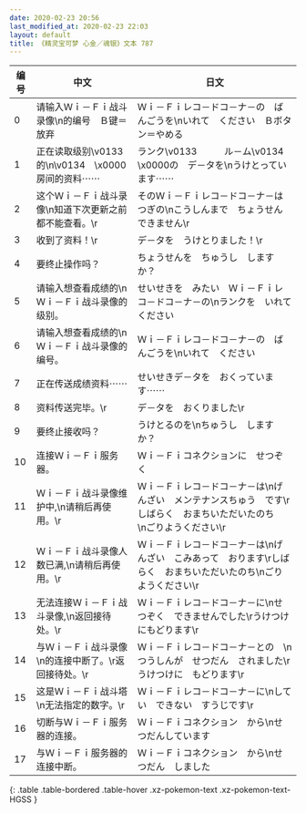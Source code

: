 ```yaml
---
date: 2020-02-23 20:56
last_modified_at: 2020-02-23 22:03
layout: default
title: 《精灵宝可梦 心金／魂银》文本 787
---
```

| 编号 | 中文 | 日文 |
| ---- | ---- | ---- |
| 0 | 请输入Ｗｉ－Ｆｉ战斗录像\n的编号　Ｂ键＝放弃 | Ｗｉ－Ｆｉレコ－ドコ－ナ－の　ばんごうを\nいれて　ください　Ｂボタン＝やめる |
| 1 | 正在读取级别\v0133　　的\n\v0134　\x0000房间的资料⋯⋯ | ランク\v0133　　　ル－ム\v0134　\x0000の　デ－タを\nうけとっています⋯⋯ |
| 2 | 这个Ｗｉ－Ｆｉ战斗录像\n知道下次更新之前都不能查看。\r | そのＷｉ－Ｆｉレコ－ドコ－ナ－は　つぎの\nこうしんまで　ちょうせん　できません\r |
| 3 | 收到了资料！\r | デ－タを　うけとりました！\r |
| 4 | 要终止操作吗？ | ちょうせんを　ちゅうし　しますか？ |
| 5 | 请输入想查看成绩的\nＷｉ－Ｆｉ战斗录像的级别。 | せいせきを　みたい　Ｗｉ－Ｆｉレコ－ドコ－ナ－の\nランクを　いれて　ください |
| 6 | 请输入想查看成绩的\nＷｉ－Ｆｉ战斗录像的编号。 | Ｗｉ－Ｆｉレコ－ドコ－ナ－の　ばんごうを\nいれて　ください |
| 7 | 正在传送成绩资料⋯⋯ | せいせきデ－タを　おくっています⋯⋯ |
| 8 | 资料传送完毕。\r | デ－タを　おくりました\r |
| 9 | 要终止接收吗？ | うけとるのを\nちゅうし　しますか？ |
| 10 | 连接Ｗｉ－Ｆｉ服务器。 | Ｗｉ－Ｆｉコネクションに　せつぞく |
| 11 | Ｗｉ－Ｆｉ战斗录像维护中,\n请稍后再使用。\r | Ｗｉ－Ｆｉレコ－ドコ－ナ－は\nげんざい　メンテナンスちゅう　です\rしばらく　おまちいただいたのち　\nごりようください\r |
| 12 | Ｗｉ－Ｆｉ战斗录像人数已满,\n请稍后再使用。\r | Ｗｉ－Ｆｉレコ－ドコ－ナ－は\nげんざい　こみあって　おります\rしばらく　おまちいただいたのち\nごりようください\r |
| 13 | 无法连接Ｗｉ－Ｆｉ战斗录像,\n返回接待处。\r | Ｗｉ－Ｆｉレコ－ドコ－ナ－に\nせつぞく　できませんでした\rうけつけにもどります\r |
| 14 | 与Ｗｉ－Ｆｉ战斗录像\n的连接中断了。\r返回接待处。\r | Ｗｉ－Ｆｉレコ－ドコ－ナ－との　\nつうしんが　せつだん　されました\rうけつけに　もどります\r |
| 15 | 这是Ｗｉ－Ｆｉ战斗塔\n无法指定的数字。\r | Ｗｉ－Ｆｉレコ－ドコ－ナ－に\nしてい　できない　すうじです\r |
| 16 | 切断与Ｗｉ－Ｆｉ服务器的连接。 | Ｗｉ－Ｆｉコネクション　から\nせつだんしています |
| 17 | 与Ｗｉ－Ｆｉ服务器的连接中断。 | Ｗｉ－Ｆｉコネクション　から\nせつだん　しました |
{: .table .table-bordered .table-hover .xz-pokemon-text .xz-pokemon-text-HGSS }